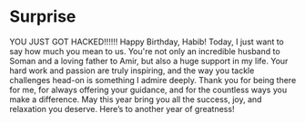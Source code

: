 # Surprise
YOU JUST GOT HACKED!!!!!!
Happy Birthday, Habib! Today, I just want to say how much you mean to us.
You're not only an incredible husband to Soman and a loving father to Amir, but also a huge support in my life.
Your hard work and passion are truly inspiring, and the way you tackle challenges head-on is something I admire deeply.
Thank you for being there for me, for always offering your guidance, and for the countless ways you make a difference.
May this year bring you all the success, joy, and relaxation you deserve. Here’s to another year of greatness! 
